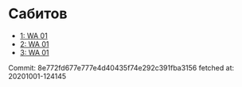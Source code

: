 # Сабитов
- [1: WA 01](1.md)
- [2: WA 01](2.md)
- [3: WA 01](3.md)

Commit: 8e772fd677e777e4d40435f74e292c391fba3156
 fetched at: 20201001-124145
